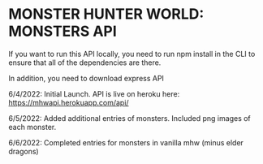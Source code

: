 <h1> MONSTER HUNTER WORLD: MONSTERS API </h1>

If you want to run this API locally, you need to run npm install in the CLI to ensure that all of the dependencies are there.

In addition, you need to download express API

6/4/2022: 
Initial Launch. API is live on heroku here: https://mhwapi.herokuapp.com/api/

6/5/2022: 
Added additional entries of monsters. Included png images of each monster.

6/6/2022:
Completed entries for monsters in vanilla mhw (minus elder dragons)
